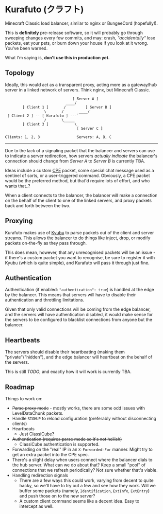 Kurafuto (クラフト)
===================

Minecraft Classic load balancer, similar to nginx or BungeeCord (hopefully!).

This is __definitely__ pre-release software, so it will probably go through sweeping
changes every few commits, and may: crash, _"accidentally"_ lose packets, eat
your pets, or burn down your house if you look at it wrong. You've been warned.

What I'm saying is, __don't use this in production yet.__

## Topology

Ideally, this would act as a transparent proxy, acting more as a gateway/hub
server in a linked network of servers. Think nginx, but Minecraft Classic.

```
                               [ Server A ]
                            ____/
        [ Client 1 ]       /         [ Server B ]
                  \       /       ____/
 [ Client 2 ] -- [ Kurafuto ] ---`
                  /       \_____
        [ Client 3 ]            \
                                 [ Server C ]

Clients: 1, 2, 3                 Servers: A, B, C
```

******

Due to the lack of a signaling packet that the balancer and servers can use to
indicate a server redirection, how servers _actually indicate_ the balancer's
connection should change from _Server A_ to _Server B_ is currently TBA.

Ideas include a custom [CPE](http://wiki.vg/Classic_Protocol_Extension) packet,
some special chat message used as a sentinel of sorts, or a user-triggered command.
Obviously, a CPE packet would be the preferred method, but that'd require lots
of effort, and who wants that..?

When a client connects to the balancer, the balancer will make a connection on
the behalf of the client to one of the linked servers, and proxy packets back
and forth between the two.

## Proxying

Kurafuto makes use of [Kyubu](https://github.com/sysr-q/kyubu) to parse packets
out of the client and server streams. This allows the balancer to do things like
inject, drop, or modify packets on-the-fly as they pass through.

This does mean, however, that any unrecognised packets will be an issue - if
there's a custom packet you want to recognise, be sure to register it with Kyubu
(which is quite simple), and Kurafuto will pass it through just fine.

## Authentication

Authentication (if enabled: `"authentication": true`) is handled at the edge by
the balancer. This means that servers will have to disable their authentication
and throttling limitations.

Given that only valid connections will be coming from the edge balancer, and
the servers will have authentication disabled, it would make sense for the
servers to be configured to blacklist connections from anyone but the balancer.

## Heartbeats

The servers should disable their heartbeating (making them "private"/"hidden"),
and the edge balancer will heartbeat on the behalf of the servers.

This is still _TODO_, and exactly how it will work is currently TBA.

## Roadmap

Things to work on:

* ~~Parse proxy mode~~ - mostly works, there are some odd issues with LevelDataChunk packets.
* Handle `SIGHUP` to reload configuration (preferably without disconnecting clients)
* Heartbeats
    * Just ClassiCube?
* ~~Authentication (requires parse mode so it's not hellish)~~
    * ClassiCube authentication is supported.
* Forwarding on the "real" IP in an `X-Forwarded-For` manner. Might try to get
  an extra packet into the CPE spec.
* There's a slight delay when users connect where the balancer dials to the hub
  server. What can we do about that? Keep a small "pool" of connections that we
  refresh periodically? Not sure whether that's viable.
* Handling redirection signals
    * There are a few ways this could work, varying from decent to quite hacky,
      so we'll have to try out a few and see how they work. Will we buffer some
      packets (namely, `Identification`, `ExtInfo`, `ExtEntry`) and push those
      on to the new server?
    * A custom client command seems like a decent idea. Easy to intercept as well.
